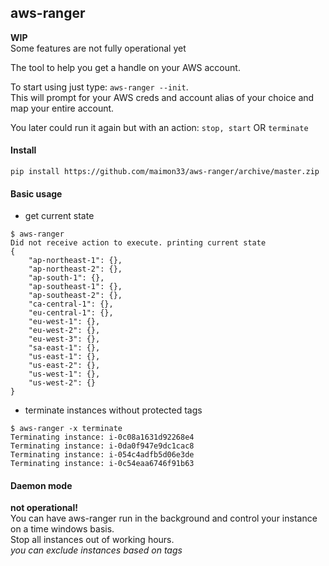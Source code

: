 ## aws-ranger

**WIP**<br>
Some features are not fully operational yet

The tool to help you get a handle on your AWS account.

To start using just type: `aws-ranger --init`.<br>
This will prompt for your AWS creds and account alias of your choice and map your entire account.

You later could run it again but with an action: `stop, start` OR `terminate`

#### Install
`pip install https://github.com/maimon33/aws-ranger/archive/master.zip`

#### Basic usage
* get current state
```
$ aws-ranger
Did not receive action to execute. printing current state
{
    "ap-northeast-1": {}, 
    "ap-northeast-2": {}, 
    "ap-south-1": {}, 
    "ap-southeast-1": {}, 
    "ap-southeast-2": {}, 
    "ca-central-1": {}, 
    "eu-central-1": {}, 
    "eu-west-1": {}, 
    "eu-west-2": {}, 
    "eu-west-3": {}, 
    "sa-east-1": {}, 
    "us-east-1": {}, 
    "us-east-2": {}, 
    "us-west-1": {}, 
    "us-west-2": {}
}
```
* terminate instances without protected tags
```
$ aws-ranger -x terminate
Terminating instance: i-0c08a1631d92268e4
Terminating instance: i-0da0f947e9dc1cac8
Terminating instance: i-054c4adfb5d06e3de
Terminating instance: i-0c54eaa6746f91b63
```

#### Daemon mode

**not operational!**<br>
You can have aws-ranger run in the background and control your instance on a time windows basis.<br>
Stop all instances out of working hours.<br>
_you can exclude instances based on tags_